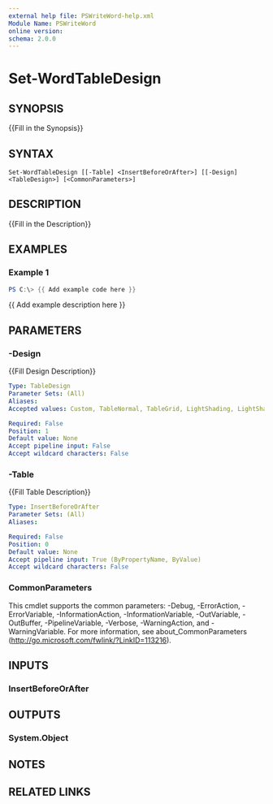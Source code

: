 ```yaml
---
external help file: PSWriteWord-help.xml
Module Name: PSWriteWord
online version:
schema: 2.0.0
---
```


# Set-WordTableDesign

## SYNOPSIS
{{Fill in the Synopsis}}

## SYNTAX

```
Set-WordTableDesign [[-Table] <InsertBeforeOrAfter>] [[-Design] <TableDesign>] [<CommonParameters>]
```

## DESCRIPTION
{{Fill in the Description}}

## EXAMPLES

### Example 1
```powershell
PS C:\> {{ Add example code here }}
```

{{ Add example description here }}

## PARAMETERS

### -Design
{{Fill Design Description}}

```yaml
Type: TableDesign
Parameter Sets: (All)
Aliases:
Accepted values: Custom, TableNormal, TableGrid, LightShading, LightShadingAccent1, LightShadingAccent2, LightShadingAccent3, LightShadingAccent4, LightShadingAccent5, LightShadingAccent6, LightList, LightListAccent1, LightListAccent2, LightListAccent3, LightListAccent4, LightListAccent5, LightListAccent6, LightGrid, LightGridAccent1, LightGridAccent2, LightGridAccent3, LightGridAccent4, LightGridAccent5, LightGridAccent6, MediumShading1, MediumShading1Accent1, MediumShading1Accent2, MediumShading1Accent3, MediumShading1Accent4, MediumShading1Accent5, MediumShading1Accent6, MediumShading2, MediumShading2Accent1, MediumShading2Accent2, MediumShading2Accent3, MediumShading2Accent4, MediumShading2Accent5, MediumShading2Accent6, MediumList1, MediumList1Accent1, MediumList1Accent2, MediumList1Accent3, MediumList1Accent4, MediumList1Accent5, MediumList1Accent6, MediumList2, MediumList2Accent1, MediumList2Accent2, MediumList2Accent3, MediumList2Accent4, MediumList2Accent5, MediumList2Accent6, MediumGrid1, MediumGrid1Accent1, MediumGrid1Accent2, MediumGrid1Accent3, MediumGrid1Accent4, MediumGrid1Accent5, MediumGrid1Accent6, MediumGrid2, MediumGrid2Accent1, MediumGrid2Accent2, MediumGrid2Accent3, MediumGrid2Accent4, MediumGrid2Accent5, MediumGrid2Accent6, MediumGrid3, MediumGrid3Accent1, MediumGrid3Accent2, MediumGrid3Accent3, MediumGrid3Accent4, MediumGrid3Accent5, MediumGrid3Accent6, DarkList, DarkListAccent1, DarkListAccent2, DarkListAccent3, DarkListAccent4, DarkListAccent5, DarkListAccent6, ColorfulShading, ColorfulShadingAccent1, ColorfulShadingAccent2, ColorfulShadingAccent3, ColorfulShadingAccent4, ColorfulShadingAccent5, ColorfulShadingAccent6, ColorfulList, ColorfulListAccent1, ColorfulListAccent2, ColorfulListAccent3, ColorfulListAccent4, ColorfulListAccent5, ColorfulListAccent6, ColorfulGrid, ColorfulGridAccent1, ColorfulGridAccent2, ColorfulGridAccent3, ColorfulGridAccent4, ColorfulGridAccent5, ColorfulGridAccent6, None

Required: False
Position: 1
Default value: None
Accept pipeline input: False
Accept wildcard characters: False
```

### -Table
{{Fill Table Description}}

```yaml
Type: InsertBeforeOrAfter
Parameter Sets: (All)
Aliases:

Required: False
Position: 0
Default value: None
Accept pipeline input: True (ByPropertyName, ByValue)
Accept wildcard characters: False
```

### CommonParameters
This cmdlet supports the common parameters: -Debug, -ErrorAction, -ErrorVariable, -InformationAction, -InformationVariable, -OutVariable, -OutBuffer, -PipelineVariable, -Verbose, -WarningAction, and -WarningVariable. For more information, see about_CommonParameters (http://go.microsoft.com/fwlink/?LinkID=113216).

## INPUTS

### InsertBeforeOrAfter

## OUTPUTS

### System.Object

## NOTES

## RELATED LINKS
